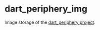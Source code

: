 # dart_periphery_img
Image storage of the [dart_periphery project](https://pub.dev/packages/dart_periphery).
